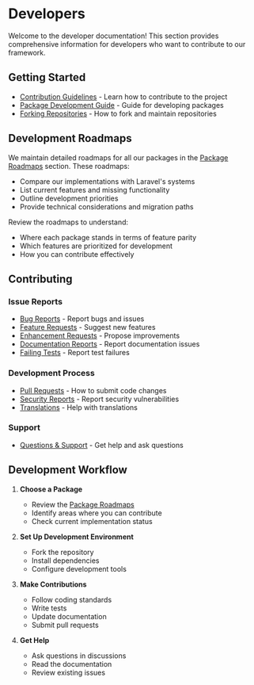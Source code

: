 # Developers

Welcome to the developer documentation! This section provides comprehensive information for developers who want to contribute to our framework.

## Getting Started

- [Contribution Guidelines](contribute.md) - Learn how to contribute to the project
- [Package Development Guide](guides/package-development.md) - Guide for developing packages
- [Forking Repositories](forking-repos.md) - How to fork and maintain repositories

## Development Roadmaps

We maintain detailed roadmaps for all our packages in the [Package Roadmaps](/notes/) section. These roadmaps:

- Compare our implementations with Laravel's systems
- List current features and missing functionality
- Outline development priorities
- Provide technical considerations and migration paths

Review the roadmaps to understand:
- Where each package stands in terms of feature parity
- Which features are prioritized for development
- How you can contribute effectively

## Contributing

### Issue Reports
- [Bug Reports](bug-report.md) - Report bugs and issues
- [Feature Requests](feature-request.md) - Suggest new features
- [Enhancement Requests](enhancement-request.md) - Propose improvements
- [Documentation Reports](doc-report.md) - Report documentation issues
- [Failing Tests](failing-test.md) - Report test failures

### Development Process
- [Pull Requests](pull-request.md) - How to submit code changes
- [Security Reports](security-report.md) - Report security vulnerabilities
- [Translations](translations.md) - Help with translations

### Support
- [Questions & Support](questions-support.md) - Get help and ask questions

## Development Workflow

1. **Choose a Package**
   - Review the [Package Roadmaps](/notes/)
   - Identify areas where you can contribute
   - Check current implementation status

2. **Set Up Development Environment**
   - Fork the repository
   - Install dependencies
   - Configure development tools

3. **Make Contributions**
   - Follow coding standards
   - Write tests
   - Update documentation
   - Submit pull requests

4. **Get Help**
   - Ask questions in discussions
   - Read the documentation
   - Review existing issues
